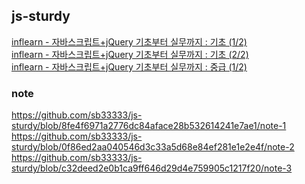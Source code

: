 ## js-sturdy

<a href="https://inf.run/dPZT">inflearn - 자바스크립트+jQuery 기초부터 실무까지 : 기초 (1/2)</a> <br>
<a href="https://inf.run/9Gh5">inflearn - 자바스크립트+jQuery 기초부터 실무까지 : 기초 (2/2)</a> <br>
<a href="https://inf.run/mDmf">inflearn - 자바스크립트+jQuery 기초부터 실무까지 : 중급 (1/2)</a> <br>


### note
https://github.com/sb33333/js-sturdy/blob/8fe4f6971a2776dc84aface28b532614241e7ae1/note-1 <br>
https://github.com/sb33333/js-sturdy/blob/0f86ed2aa040546d3c33a5d68e84ef281e1e2e4f/note-2 <br>
https://github.com/sb33333/js-sturdy/blob/c32deed2e0b1ca9ff646d29d4e759905c1217f20/note-3 <br>
<br>
<br/>
